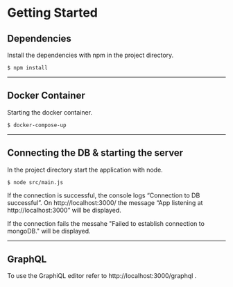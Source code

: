 # Getting Started

## Dependencies
Install the dependencies with npm in the project directory.

`$ npm install`

---

## Docker Container
Starting the docker container.

`$ docker-compose-up`

---
## Connecting the DB & starting the server
In the project directory start the application with node.

`$ node src/main.js`

If the connection is successful, the console logs “Connection to DB successful”.
On http://localhost:3000/ the message “App listening at http://localhost:3000” will be displayed.

If the connection fails the messahe "Failed to establish connection to mongoDB." will be displayed.

---

## GraphQL 

To use the GraphiQL editor refer to http://localhost:3000/graphql .